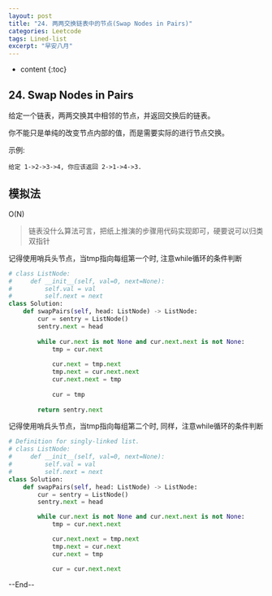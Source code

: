 ```yaml
---
layout: post
title: "24. 两两交换链表中的节点(Swap Nodes in Pairs)"
categories: Leetcode
tags: Lined-list
excerpt: "早安八月"
---
```


* content
{:toc}

## 24. Swap Nodes in Pairs

给定一个链表，两两交换其中相邻的节点，并返回交换后的链表。

你不能只是单纯的改变节点内部的值，而是需要实际的进行节点交换。

示例:

```
给定 1->2->3->4, 你应该返回 2->1->4->3.
```

## 模拟法

O(N)

> 链表没什么算法可言，把纸上推演的步骤用代码实现即可，硬要说可以归类双指针

记得使用哨兵头节点，当tmp指向每组第一个时, 注意while循环的条件判断

```python
# class ListNode:
#     def __init__(self, val=0, next=None):
#         self.val = val
#         self.next = next
class Solution:
    def swapPairs(self, head: ListNode) -> ListNode:
        cur = sentry = ListNode()
        sentry.next = head
        
        while cur.next is not None and cur.next.next is not None:
            tmp = cur.next
            
            cur.next = tmp.next
            tmp.next = cur.next.next
            cur.next.next = tmp
            
            cur = tmp
            
        return sentry.next
```

记得使用哨兵头节点，当tmp指向每组第二个时, 同样，注意while循环的条件判断

```python
# Definition for singly-linked list.
# class ListNode:
#     def __init__(self, val=0, next=None):
#         self.val = val
#         self.next = next
class Solution:
    def swapPairs(self, head: ListNode) -> ListNode:
        cur = sentry = ListNode()
        sentry.next = head

        while cur.next is not None and cur.next.next is not None:
            tmp = cur.next.next

            cur.next.next = tmp.next
            tmp.next = cur.next
            cur.next = tmp

            cur = cur.next.next
```

--End--



